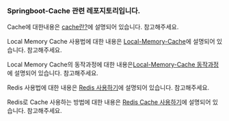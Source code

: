 ### Springboot-Cache 관련 레포지토리입니다.



Cache에 대한내용은 [cache란?](https://dingdingmin-back-end-developer.tistory.com/entry/Springboot-Cache-%EC%82%AC%EC%9A%A9%EA%B8%B01)에 설명되어 있습니다. 참고해주세요.

Local Memory Cache 사용법에 대한 내용은 [Local-Memory-Cache](https://dingdingmin-back-end-developer.tistory.com/manage/newpost/156?type=post&returnURL=https%3A%2F%2Fdingdingmin-back-end-developer.tistory.com%2Fentry%2FSpringboot-Cache-%EC%82%AC%EC%9A%A9%EA%B8%B02-Local-Memory-Cache)에 설명되어 있습니다. 참고해주세요.

Local Memory Cache의 동작과정에 대한 내용은[Local-Memory-Cache 동작과정](https://dingdingmin-back-end-developer.tistory.com/entry/Springboot-Cache%EC%82%AC%EC%9A%A9%EA%B8%B03-Local-Memory-Cache-%EB%8F%99%EC%9E%91-%EA%B3%BC%EC%A0%95)에 설명되어 있습니다. 참고해주세요. 

Redis 사용법에 대한 내용은 [Redis 사용하기](https://dingdingmin-back-end-developer.tistory.com/entry/Springboot-Cache-%EC%82%AC%EC%9A%A9%EA%B8%B03-Redis-%EC%82%AC%EC%9A%A9%ED%95%98%EA%B8%B0)에 설명되어 있습니다. 참고해주세요.

Redis로 Cache 사용하는 방법에 대한 내용은 [Redis Cache 사용하기](https://dingdingmin-back-end-developer.tistory.com/entry/Springboot-Cache-%EC%82%AC%EC%9A%A9%EA%B8%B05-Redis-%EC%9D%B4%EC%9A%A9%ED%95%9C-Cache-%EC%82%AC%EC%9A%A9)에 설명되어 있습니다. 참고해주세요.
